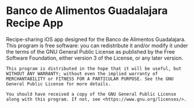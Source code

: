 # Banco de Alimentos Guadalajara Recipe App

Recipe-sharing iOS app designed for the Banco de Alimentos Guadalajara.
This program is free software: you can redistribute it and/or modify it under the terms of the GNU General Public License as published by the Free Software Foundation, either version 3 of the License, or any later version.

    This program is distributed in the hope that it will be useful, but WITHOUT ANY WARRANTY; without even the implied warranty of MERCHANTABILITY or FITNESS FOR A PARTICULAR PURPOSE. See the GNU General Public License for more details.

    You should have received a copy of the GNU General Public License along with this program. If not, see <https://www.gnu.org/licenses/>.
